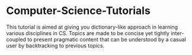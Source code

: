 # Computer-Science-Tutorials
This tutorial is aimed at giving you dictionary-like approach in learning various disciplines in CS. Topics are made to be concise yet tightly inter-coupled to present pragmatic content that can be understood by a casual user by backtracking to previous topics.
